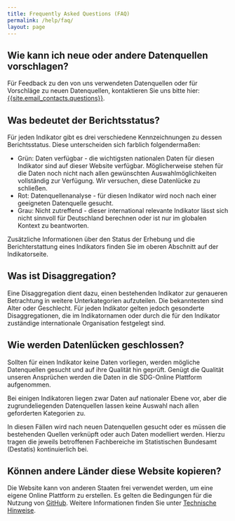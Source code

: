 ```yaml
---
title: Frequently Asked Questions (FAQ)
permalink: /help/faq/
layout: page
---
```


## Wie kann ich neue oder andere Datenquellen vorschlagen?
Für Feedback zu den von uns verwendeten Datenquellen oder für Vorschläge zu neuen Datenquellen, kontaktieren Sie uns bitte hier: <a href="mailto:{{site.email_contacts.questions}}">{{site.email_contacts.questions}}</a>.

## Was bedeutet der Berichtsstatus?
Für jeden Indikator gibt es drei verschiedene Kennzeichnungen zu dessen Berichtsstatus. Diese unterscheiden sich farblich folgendermaßen:

* Grün: Daten verfügbar - die wichtigsten nationalen Daten für diesen Indikator sind auf dieser Website verfügbar. Möglicherweise stehen für die Daten noch nicht nach allen gewünschten Auswahlmöglichkeiten vollständig zur Verfügung. Wir versuchen, diese Datenlücke zu schließen.
* Rot: Datenquellenanalyse - für diesen Indikator wird noch nach einer geeigneten Datenquelle gesucht.
* Grau: Nicht zutreffend - dieser international relevante Indikator lässt sich nicht sinnvoll für Deutschland berechnen oder ist nur im globalen Kontext zu beantworten.

Zusätzliche Informationen über den Status der Erhebung und die Berichterstattung eines Indikators finden Sie im oberen Abschnitt auf der Indikatorseite.

## Was ist Disaggregation?
Eine Disaggregation dient dazu, einen bestehenden Indikator zur genaueren Betrachtung in weitere Unterkategorien aufzuteilen. Die bekanntesten sind Alter oder Geschlecht. Für jeden Indikator gelten jedoch gesonderte Disaggregationen, die im Indikatornamen oder durch die für den Indikator zuständige internationale Organisation festgelegt sind.

## Wie werden Datenlücken geschlossen?
Sollten für einen Indikator keine Daten vorliegen, werden mögliche Datenquellen gesucht und auf ihre Qualität hin geprüft. Genügt die Qualität unseren Ansprüchen werden die Daten in die SDG-Online Plattform aufgenommen.

Bei einigen Indikatoren liegen zwar Daten auf nationaler Ebene vor, aber die zugrundeliegenden Datenquellen lassen keine Auswahl nach allen geforderten Kategorien zu.

In diesen Fällen wird nach neuen Datenquellen gesucht oder es müssen die bestehenden Quellen verknüpft oder auch Daten modelliert werden. Hierzu tragen die jeweils betroffenen Fachbereiche im Statistischen Bundesamt (Destatis) kontinuierlich bei.

## Können andere Länder diese Website kopieren?
Die Website kann von anderen Staaten frei verwendet werden, um eine eigene Online Plattform zu erstellen. Es gelten die Bedingungen für die Nutzung von [GitHub](https://github.com/). Weitere Informationen finden Sie unter [Technische Hinweise](https://g205sdgs.github.io/sdg-indicators/guidance/).
